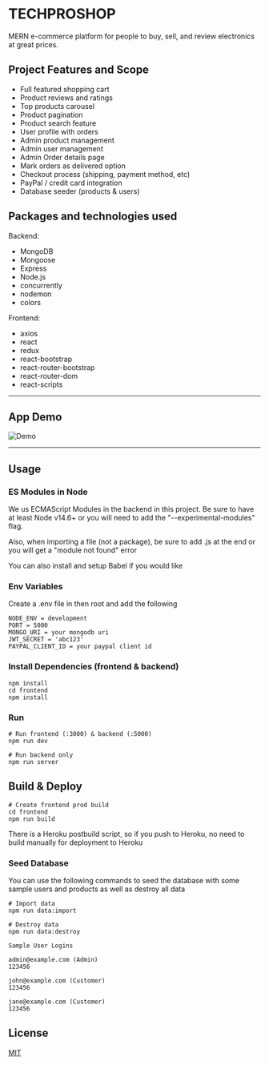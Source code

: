 # TECHPROSHOP

MERN e-commerce platform for people to buy, sell, and review electronics at great prices.

## Project Features and Scope

- Full featured shopping cart
- Product reviews and ratings
- Top products carousel
- Product pagination
- Product search feature
- User profile with orders
- Admin product management
- Admin user management
- Admin Order details page
- Mark orders as delivered option
- Checkout process (shipping, payment method, etc)
- PayPal / credit card integration
- Database seeder (products & users)

## Packages and technologies used

Backend:

- MongoDB
- Mongoose
- Express
- Node.js
- concurrently
- nodemon
- colors

Frontend:

- axios
- react
- redux
- react-bootstrap
- react-router-bootstrap
- react-router-dom
- react-scripts

---

## App Demo

![Demo](https://i.imgur.com/bFrBVCm.png)

---

## Usage

### ES Modules in Node

We us ECMAScript Modules in the backend in this project. Be sure to have at least Node v14.6+ or you will need to add the "--experimental-modules" flag.

Also, when importing a file (not a package), be sure to add .js at the end or you will get a "module not found" error

You can also install and setup Babel if you would like

### Env Variables

Create a .env file in then root and add the following

```
NODE_ENV = development
PORT = 5000
MONGO_URI = your mongodb uri
JWT_SECRET = 'abc123'
PAYPAL_CLIENT_ID = your paypal client id

```

### Install Dependencies (frontend & backend)

```
npm install
cd frontend
npm install

```

### Run

```
# Run frontend (:3000) & backend (:5000)
npm run dev

# Run backend only
npm run server

```

## Build & Deploy

```
# Create frontend prod build
cd frontend
npm run build

```

There is a Heroku postbuild script, so if you push to Heroku, no need to build manually for deployment to Heroku

### Seed Database

You can use the following commands to seed the database with some sample users and products as well as destroy all data

```
# Import data
npm run data:import

# Destroy data
npm run data:destroy

```

```
Sample User Logins

admin@example.com (Admin)
123456

john@example.com (Customer)
123456

jane@example.com (Customer)
123456
```

## License

[MIT](https://choosealicense.com/licenses/mit/)

